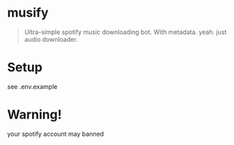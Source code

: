 # musify
> Ultra-simple spotify music downloading bot. With metadata. yeah. just audio downloader.

# Setup
see .env.example

# Warning!
your spotify account may banned
